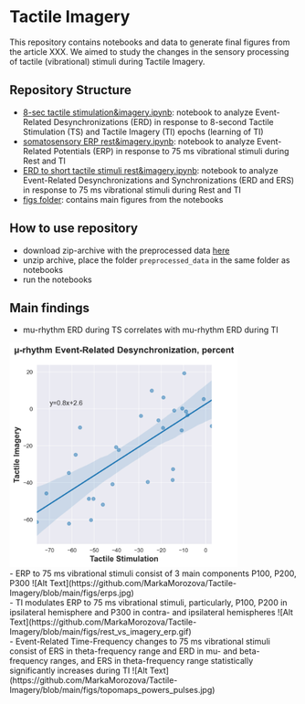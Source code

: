 # Tactile Imagery
This repository contains notebooks and data to generate final figures from the article XXX. We aimed to study the changes in the sensory processing of tactile (vibrational) stimuli during Tactile Imagery.

## Repository Structure
- [8-sec tactile stimulation&imagery.ipynb](https://github.com/MarkaMorozova/Tactile-Imagery/blob/main/1.%208-sec%20tactile%20stimulation%26imagery.ipynb): notebook to analyze Event-Related Desynchronizations (ERD) in response to 8-second Tactile Stimulation (TS) and Tactile Imagery (TI) epochs (learning of TI)
- [somatosensory ERP rest&imagery.ipynb](https://github.com/MarkaMorozova/Tactile-Imagery/blob/main/2.%20somatosensory%20ERP%20rest%26imagery.ipynb): notebook to analyze Event-Related Potentials (ERP) in response to 75 ms vibrational stimuli during Rest and TI
- [ERD to short tactile stimuli rest&imagery.ipynb](https://github.com/MarkaMorozova/Tactile-Imagery/blob/main/3.%20ERD%20to%20short%20tactile%20stimuli%20rest%26imagery.ipynb): notebook to analyze Event-Related Desynchronizations and Synchronizations (ERD and ERS) in response to 75 ms vibrational stimuli during Rest and TI
- [figs folder](https://github.com/MarkaMorozova/Tactile-Imagery/tree/main/figs): contains main figures from the notebooks

## How to use repository
- download zip-archive with the preprocessed data [here](https://drive.google.com/file/d/1NXV7dYO2dlHMTA_AOzInS16sbDLL1QZz/view?usp=sharing) 
- unzip archive, place the folder `preprocessed_data` in the same folder as notebooks
- run the notebooks

## Main findings
- mu-rhythm ERD during TS correlates with mu-rhythm ERD during TI

<img src="figs/correlation_ts_ti.jpg" alt="Metrics bgbGAT vs MLP" width="400">

<br/>
- ERP to 75 ms vibrational stimuli consist of 3 main components P100, P200, P300
![Alt Text](https://github.com/MarkaMorozova/Tactile-Imagery/blob/main/figs/erps.jpg)
<br/>
- TI modulates ERP to 75 ms vibrational stimuli, particularly, P100, P200 in ipsilateral hemisphere and P300 in contra- and ipsilateral hemispheres
![Alt Text](https://github.com/MarkaMorozova/Tactile-Imagery/blob/main/figs/rest_vs_imagery_erp.gif)
<br/>
- Event-Related Time-Frequency changes to 75 ms vibrational stimuli consist of ERS in theta-frequency range and ERD in mu- and beta-frequency ranges, and ERS in theta-frequency range statistically significantly increases during TI
![Alt Text](https://github.com/MarkaMorozova/Tactile-Imagery/blob/main/figs/topomaps_powers_pulses.jpg)
